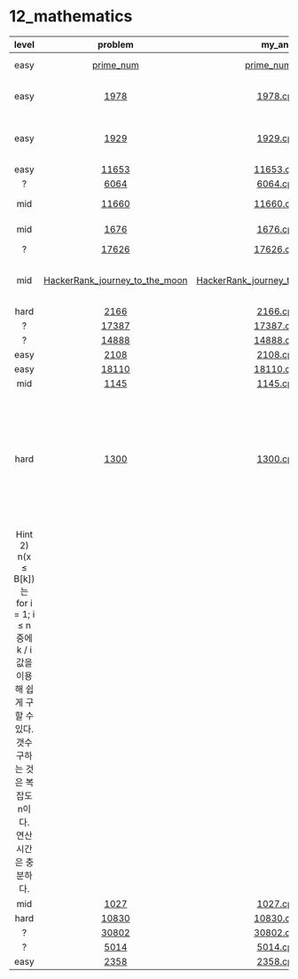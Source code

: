 # 12_mathematics
| level | problem | my_ans | hint |
| :--: | :--: | :--: | :--: |
| easy | [prime_num](https://www.acmicpc.net/problem/prime_num) | [prime_num.cpp](./prime_num/prime_num.cpp) | be caution for i = 2~ |
| easy | [1978](https://www.acmicpc.net/problem/1978) | [1978.cpp](./1978/1978.cpp) | be cuation for i * i <= num not < num |
| easy | [1929](https://www.acmicpc.net/problem/1929) | [1929.cpp](./1929/1929.cpp) | optimization with prime number definition |
| easy | [11653](https://www.acmicpc.net/problem/11653) | [11653.cpp](./11653/11653.cpp) |  |
| ? | [6064](https://www.acmicpc.net/problem/6064) | [6064.cpp](./6064/6064.cpp) |  |
| mid | [11660](https://www.acmicpc.net/problem/11660) | [11660.cpp](./11660/11660.cpp) | use stringBuilder |
| mid | [1676](https://www.acmicpc.net/problem/1676) | [1676.cpp](./1676/1676.cpp) | use prime_number |
| ? | [17626](https://www.acmicpc.net/problem/17626) | [17626.cpp](./17626/17626.cpp) |  |
| mid | [HackerRank_journey_to_the_moon](https://www.hackerrank.com/challenges/journey-to-the-moon/problem?isFullScreen=true) | [HackerRank_journey_to_the_moon.cpp](./HackerRank_journey_to_the_moon/HackerRank_journey_to_the_moon.cpp) | union_find, start case -> (n * (n - 1)) / 2 |
| hard | [2166](https://www.acmicpc.net/problem/2166) | [2166.cpp](./2166/2166.cpp) |  |
| ? | [17387](https://www.acmicpc.net/problem/17387) | [17387.cpp](./17387/17387.cpp) |  |
| ? | [14888](https://www.acmicpc.net/problem/14888) | [14888.cpp](./14888/14888.cpp) |  |
| easy | [2108](https://www.acmicpc.net/problem/2108) | [2108.cpp](./2108/2108.cpp) |  |
| easy | [18110](https://www.acmicpc.net/problem/18110) | [18110.cpp](./18110/18110.cpp) |  |
| mid | [1145](https://www.acmicpc.net/problem/1145) | [1145.cpp](./1145/1145.cpp) |  |
| hard | [1300](https://www.acmicpc.net/problem/1300) | [1300.cpp](./1300/1300.cpp) | Hint 1) B[k]를 T라 하자.(T는 행렬 내에 존재하는 수 중에 k 번째 큰 수이다.) 행렬 내의 임의의 값 x에 대해서 n(x ≤ B[k]) ≥ T를 만족해야한다. 
Hint 2) n(x ≤ B[k])는 for i = 1; i ≤ n 중에 k / i 값을 이용해 쉽게 구할 수 있다. 갯수 구하는 것은 복잡도 n이다. 연산 시간은 충분하다. |
| mid | [1027](https://www.acmicpc.net/problem/1027) | [1027.cpp](./1027/1027.cpp) |  |
| hard | [10830](https://www.acmicpc.net/problem/10830) | [10830.cpp](./10830/10830.cpp) | not dp. |
| ? | [30802](https://www.acmicpc.net/problem/30802) | [30802.cpp](./30802/30802.cpp) |  |
| ? | [5014](https://www.acmicpc.net/problem/5014) | [5014.cpp](./5014/5014.cpp) |  |
| easy | [2358](https://www.acmicpc.net/problem/2358) | [2358.cpp](./2358/2358.cpp) |  |
